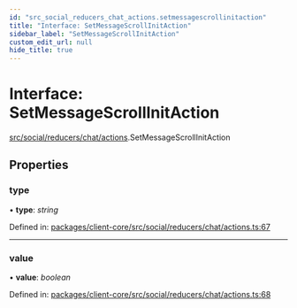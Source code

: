 ```yaml
---
id: "src_social_reducers_chat_actions.setmessagescrollinitaction"
title: "Interface: SetMessageScrollInitAction"
sidebar_label: "SetMessageScrollInitAction"
custom_edit_url: null
hide_title: true
---
```


# Interface: SetMessageScrollInitAction

[src/social/reducers/chat/actions](../modules/src_social_reducers_chat_actions.md).SetMessageScrollInitAction

## Properties

### type

• **type**: *string*

Defined in: [packages/client-core/src/social/reducers/chat/actions.ts:67](https://github.com/xr3ngine/xr3ngine/blob/65dfcf39a/packages/client-core/src/social/reducers/chat/actions.ts#L67)

___

### value

• **value**: *boolean*

Defined in: [packages/client-core/src/social/reducers/chat/actions.ts:68](https://github.com/xr3ngine/xr3ngine/blob/65dfcf39a/packages/client-core/src/social/reducers/chat/actions.ts#L68)
